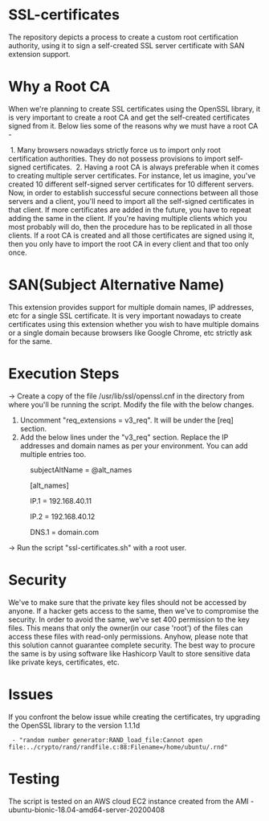 # SSL-certificates
The repository depicts a process to create a custom root certification authority, using it to sign a self-created SSL server certificate with SAN extension support. 

# Why a Root CA
When we're planning to create SSL certificates using the OpenSSL library, it is very important to create a root CA and get the self-created certificates signed from it. Below lies some of the reasons why we must have a root CA - 

 1. Many browsers nowadays strictly force us to import only root certification authorities. They do not possess provisions to import self-signed certificates.
 2. Having a root CA is always preferable when it comes to creating multiple server certificates. For instance, let us imagine, you've created 10 different self-signed server certificates for 10 different servers. Now, in order to establish successful secure connections between all those servers and a client, you'll need to import all the self-signed certificates in that client. If more certificates are added in the future, you have to repeat adding the same in the client. If you're having multiple clients which you most probably will do, then the procedure has to be replicated in all those clients. If a root CA is created and all those certificates are signed using it, then you only have to import the root CA in every client and that too only once.
 
# SAN(Subject Alternative Name)
This extension provides support for multiple domain names, IP addresses, etc for a single SSL certificate. It is very important nowadays to create certificates using this extension whether you wish to have multiple domains or a single domain because browsers like Google Chrome, etc strictly ask for the same. 

# Execution Steps
-> Create a copy of the file /usr/lib/ssl/openssl.cnf in the directory from where you'll be running the script. Modify the file with the below changes.
1. Uncomment "req_extensions = v3_req". It will be under the [req] section.
2. Add the below lines under the "v3_req" section. Replace the IP addresses and domain names as per your environment. You can add multiple entries too.

           subjectAltName = @alt_names

           [alt_names]
           
           IP.1 = 192.168.40.11
           
           IP.2 = 192.168.40.12
           
           DNS.1 = domain.com 
           
           
           
-> Run the script "ssl-certificates.sh" with a root user.
           
# Security
We've to make sure that the private key files should not be accessed by anyone. If a hacker gets access to the same, then we've to compromise the security. In order to avoid the same, we've set 400 permission to the key files. This means that only the owner(in our case 'root') of the files can access these files with read-only permissions. Anyhow, please note that this solution cannot guarantee complete security. The best way to procure the same is by using software like Hashicorp Vault to store sensitive data like private keys, certificates, etc.

# Issues
If you confront the below issue while creating the certificates, try upgrading the OpenSSL library to the version 1.1.1d

     - "random number generator:RAND_load_file:Cannot open file:../crypto/rand/randfile.c:88:Filename=/home/ubuntu/.rnd"

# Testing
The script is tested on an AWS cloud EC2 instance created from the AMI - ubuntu-bionic-18.04-amd64-server-20200408


